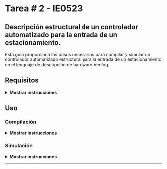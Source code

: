 # Tarea \# 2 - IE0523

## Descripción estructural de un controlador automatizado para la entrada de un estacionamiento.

Esta guía proporciona los pasos necesarios para compilar y simular un controlador automatizado estructural para la entrada de un estacionamiento en el lenguaje de descripción de hardware Verilog. 

## Requisitos

<details><summary><b>Mostrar instrucciones</b></summary>
Para Debian y Ubuntu:

* git
    ```bash
    sudo apt install git
    ```
* make
    ```bash
    sudo apt install make
    ```
* iverilog
    ```bash
    sudo apt install iverilog
    ```
* gtkwave
    ```bash
    sudo apt install gtkwave
    ```
* texlive-full
    ```bash
    sudo apt install texlive-full
    ```
* latexmk
    ```bash
    sudo apt install latexmk
    ```

</details>

## Uso
### Compilación

<details><summary><b>Mostrar instrucciones</b></summary>

1. Clona el repoistorio:
    ```bash
    git clone https://github.com/Roger-505/tareas-ie0523
    ```

2. Navega al directorio `src`:
    ```bash
    cd tareas-ie0523/t1/src
    ```

3. Genera las simulaciones:
    ```bash
    make clean wave
    ```

4. Navega al directorio `informe`:
    ```bash
    cd ../informe
    ```

5. Genera la documentación:
    ```bash
    make
    ```

</details>

### Simulación 
<details><summary><b>Mostrar instrucciones</b></summary>

Después de compilar el código fuente, se desplegarán dos ventanas de `gtkwave`, una consecutiva a la otra.
Estas contendrán las formas de onda de la simulación correspondientes a la síntesis con RTLIL y cmos\_cells.lib, respectivamente.

<center>

* `RTLIL`
![Alt text](./informe/figs/rtlil.png)

* `cmos_cells.lib`
![Alt text](./informe/figs/sim.png)

* `cmos_cells.lib` + delay
![Alt text](./informe/figs/sim.png)

</center>

</details>

---
